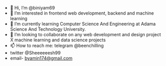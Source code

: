 - 👋 Hi, I’m @biniyam69
- 👀 I’m interested in frontend web development, backend and machine learning
- 🌱 I’m currently learning Computer Science And Engineering at Adama Science And Technology University.
- 💞️ I’m looking to collaborate on any web development and design project X machine learning and data science projects 
- 📫 How to reach me: telegram @beenchilling
- twitter @Sheeeeeesh99
- email- byamin174@gmail.com

